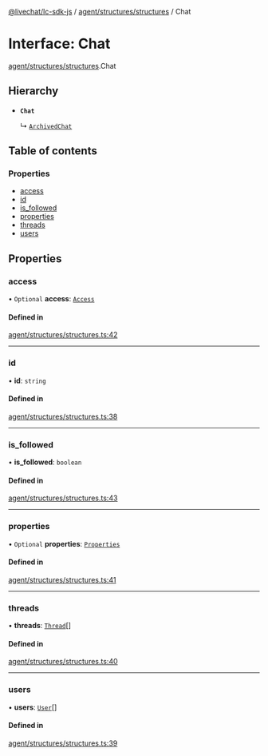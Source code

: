 [@livechat/lc-sdk-js](../README.md) / [agent/structures/structures](../modules/agent_structures_structures.md) / Chat

# Interface: Chat

[agent/structures/structures](../modules/agent_structures_structures.md).Chat

## Hierarchy

- **`Chat`**

  ↳ [`ArchivedChat`](agent_structures_structures.ArchivedChat.md)

## Table of contents

### Properties

- [access](agent_structures_structures.Chat.md#access)
- [id](agent_structures_structures.Chat.md#id)
- [is\_followed](agent_structures_structures.Chat.md#is_followed)
- [properties](agent_structures_structures.Chat.md#properties)
- [threads](agent_structures_structures.Chat.md#threads)
- [users](agent_structures_structures.Chat.md#users)

## Properties

### access

• `Optional` **access**: [`Access`](agent_structures_structures.Access.md)

#### Defined in

[agent/structures/structures.ts:42](https://github.com/livechat/lc-sdk-js/blob/a921f8a/src/agent/structures/structures.ts#L42)

___

### id

• **id**: `string`

#### Defined in

[agent/structures/structures.ts:38](https://github.com/livechat/lc-sdk-js/blob/a921f8a/src/agent/structures/structures.ts#L38)

___

### is\_followed

• **is\_followed**: `boolean`

#### Defined in

[agent/structures/structures.ts:43](https://github.com/livechat/lc-sdk-js/blob/a921f8a/src/agent/structures/structures.ts#L43)

___

### properties

• `Optional` **properties**: [`Properties`](agent_structures_structures.Properties.md)

#### Defined in

[agent/structures/structures.ts:41](https://github.com/livechat/lc-sdk-js/blob/a921f8a/src/agent/structures/structures.ts#L41)

___

### threads

• **threads**: [`Thread`](agent_structures_structures.Thread.md)[]

#### Defined in

[agent/structures/structures.ts:40](https://github.com/livechat/lc-sdk-js/blob/a921f8a/src/agent/structures/structures.ts#L40)

___

### users

• **users**: [`User`](../modules/agent_structures_users.md#user)[]

#### Defined in

[agent/structures/structures.ts:39](https://github.com/livechat/lc-sdk-js/blob/a921f8a/src/agent/structures/structures.ts#L39)
